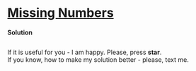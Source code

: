# [Missing Numbers](https://www.hackerrank.com/challenges/missing-numbers/problem)

**Solution**
<br>
```python
```

If it is useful for you - I am happy. Please, press **star**.
<br>
If you know, how to make my solution better - please, text me.

